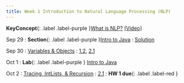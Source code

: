 ```yaml
---
title: Week 1 Introduction to Natural Language Processing (NLP)
---
```



**KeyConcept**{: .label .label-purple }[What is NLP?](week-02.md)
   [[Video]](about.md)



Sep 29
: **Section**{: .label .label-purple }[Intro to Java](#)
  : [Solution](#)

Sep 30
: [Variables & Objects](#)
  : [1.2](#), [2.1](#)

Oct 1
: **Lab**{: .label .label-purple } [Intro to Java](#)

Oct 2
: [Tracing, IntLists, & Recursion](#)
  : [2.1](#)
: **HW 1 due**{: .label .label-red }
